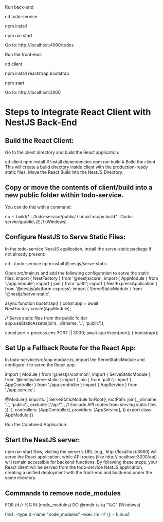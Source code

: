 Run back-end:
  
  cd todo-service
  
  npm install
  
  npm run start
  
  Go to: http://localhost:4000/todos

Run the front-end:
  
  cd client
  
  npm install reactstrap bootstrap
  
  npm start
  
  Go to:   http://localhost:3000

Steps to Integrate React Client with NestJS Back-End
====================================================

Build the React Client:
-----------------------
Go to the client directory and build the React application:

cd client
npm install        # Install dependencies
npm run build      # Build the client
This will create a build directory inside client with the production-ready static files.
Move the React Build into the NestJS Directory:

Copy or move the contents of client/build into a new public folder within todo-service.
--------------------------------------------------------------------------------------
You can do this with a command:

cp -r build/* ../todo-service/public/ (Linux)
xcopy build\* ..\todo-service\public\ /E /I (Windows)

Configure NestJS to Serve Static Files:
---------------------------------------
In the todo-service NestJS application, install the serve-static package if not already present:

cd ../todo-service
npm install @nestjs/serve-static

Open src/main.ts and add the following configuration to serve the static files:
import { NestFactory } from '@nestjs/core';
import { AppModule } from './app.module';
import { join } from 'path';
import { NestExpressApplication } from '@nestjs/platform-express';
import { ServeStaticModule } from '@nestjs/serve-static';

async function bootstrap() {
  const app = await NestFactory.create<NestExpressApplication>(AppModule);

  // Serve static files from the public folder
  app.useStaticAssets(join(__dirname, '..', 'public'));

  const port = process.env.PORT || 3000;
  await app.listen(port);
}
bootstrap();


Set Up a Fallback Route for the React App:
------------------------------------------
In todo-service/src/app.module.ts, import the ServeStaticModule and configure it to serve the React app:

import { Module } from '@nestjs/common';
import { ServeStaticModule } from '@nestjs/serve-static';
import { join } from 'path';
import { AppController } from './app.controller';
import { AppService } from './app.service';

@Module({
  imports: [
    ServeStaticModule.forRoot({
      rootPath: join(__dirname, '..', 'public'),
      exclude: ['/api*'], // Exclude API routes from serving static files
    }),
  ],
  controllers: [AppController],
  providers: [AppService],
})
export class AppModule {}

Run the Combined Application:

Start the NestJS server:
-----------------------
npm run start
Now, visiting the server’s URL (e.g., http://localhost:3000) will serve the React application, while API routes (like http://localhost:3000/api) will remain accessible for backend functions.
By following these steps, your React client will be served from the todo-service NestJS application, creating a unified deployment with the front-end and back-end under the same directory. ​


Commands to remove node_modules
-------------------------------
FOR /d /r %G IN (node_modules) DO @rmdir /s /q "%G" (Windows)

find . -type d -name "node_modules" -exec rm -rf {} + (Linux)
